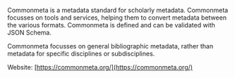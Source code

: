 Commonmeta is a metadata standard for scholarly metadata. Commonmeta focusses on tools and services, helping them to convert metadata between the various formats. Commonmeta is defined and can be validated with JSON Schema. 

Commonmeta focusses on general bibliographic metadata, rather than metadata for specific disciplines or subdisciplines.

Website: [https://commonmeta.org/](https://commonmeta.org/)
